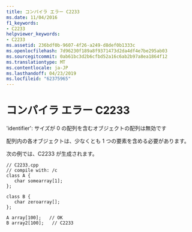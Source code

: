```yaml
---
title: コンパイラ エラー C2233
ms.date: 11/04/2016
f1_keywords:
- C2233
helpviewer_keywords:
- C2233
ms.assetid: 236bdf0b-9607-4f26-a249-d8def0b1333c
ms.openlocfilehash: 7d96230f189a8f9371473d2da4df4e7be295ab03
ms.sourcegitcommit: 0ab61bc3d2b6cfbd52a16c6ab2b97a8ea1864f12
ms.translationtype: MT
ms.contentlocale: ja-JP
ms.lasthandoff: 04/23/2019
ms.locfileid: "62375965"
---
```

# <a name="compiler-error-c2233"></a>コンパイラ エラー C2233

'identifier': サイズが 0 の配列を含むオブジェクトの配列は無効です

配列内の各オブジェクトは、少なくとも 1 つの要素を含める必要があります。

次の例では、C2233 が生成されます。

```
// C2233.cpp
// compile with: /c
class A {
   char somearray[1];
};

class B {
   char zeroarray[];
};

A array[100];   // OK
B array2[100];   // C2233
```